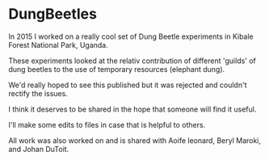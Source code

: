# DungBeetles

In 2015 I worked on a really cool set of Dung Beetle experiments in Kibale Forest National Park, Uganda.

These experiments looked at the relativ contribution of different 'guilds' of dung beetles to the use of temporary resources (elephant dung).

We'd really hoped to see this published but it was rejected and couldn't rectify the issues.  

I think it deserves to be shared in the hope that someone will find it useful.

I'll make some edits to files in case that is helpful to others.

All work was also worked on and is shared with Aoife leonard, Beryl Maroki, and Johan DuToit.
